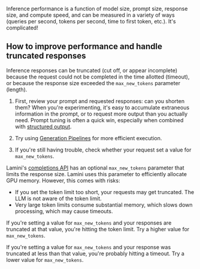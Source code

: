 Inference performance is a function of model size, prompt size, response size, and compute speed, and can be measured in a variety of ways (queries per second, tokens per second, time to first token, etc.). It's complicated!

## How to improve performance and handle truncated responses

Inference responses can be truncated (cut off, or appear incomplete) because the request could not be completed in the time allotted (timeout), or because the response size exceeded the `max_new_tokens` parameter (length).

1. First, review your prompt and requested responses: can you shorten them? When you're experimenting, it's easy to accumulate extraneous information in the prompt, or to request more output than you actually need. Prompt tuning is often a quick win, especially when combined with [structured output](json_output.md).

1. Try using [Generation Pipelines](https://github.com/lamini-ai/lamini-examples/blob/main/05_data_pipeline/README.md) for more efficient execution.

1. If you're still having trouble, check whether your request set a value for `max_new_tokens`.

Lamini's [completions API](../rest_api/completions.md) has an optional `max_new_tokens` parameter that limits the response size. Lamini uses this parameter to efficiently allocate GPU memory. However, this comes with risks:

  - If you set the token limit too short, your requests may get truncated. The LLM is not aware of the token limit.
  - Very large token limits consume substantial memory, which slows down processing, which may cause timeouts.

If you're setting a value for `max_new_tokens` and your responses are truncated at that value, you're hitting the token limit. Try a higher value for `max_new_tokens`.

If you're setting a value for `max_new_tokens` and your response was truncated at less than that value, you're probably hitting a timeout. Try a lower value for `max_new_tokens`.

